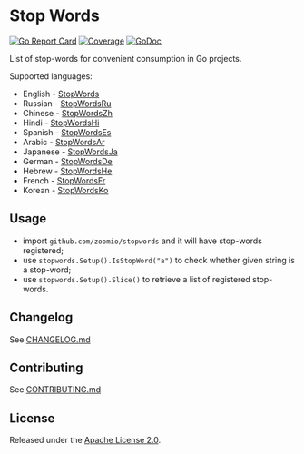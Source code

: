 # Stop Words

[![Go Report Card](https://goreportcard.com/badge/github.com/zoomio/stopwords)](https://goreportcard.com/report/github.com/zoomio/stopwords)
[![Coverage](https://codecov.io/gh/zoomio/stopwords/branch/master/graph/badge.svg)](https://codecov.io/gh/zoomio/stopwords)
[![GoDoc](https://godoc.org/github.com/zoomio/stopwords?status.svg)](https://godoc.org/github.com/zoomio/stopwords)

List of stop-words for convenient consumption in Go projects. 

Supported languages:

* English - [StopWords](https://raw.githubusercontent.com/zoomio/stopwords/master/stopwords.go)
* Russian - [StopWordsRu](https://raw.githubusercontent.com/zoomio/stopwords/master/stopwords_ru.go)
* Chinese - [StopWordsZh](https://raw.githubusercontent.com/zoomio/stopwords/master/stopwords_zh.go)
* Hindi - [StopWordsHi](https://raw.githubusercontent.com/zoomio/stopwords/master/stopwords_hi.go)
* Spanish - [StopWordsEs](https://raw.githubusercontent.com/zoomio/stopwords/master/stopwords_es.go)
* Arabic - [StopWordsAr](https://raw.githubusercontent.com/zoomio/stopwords/master/stopwords_ar.go)
* Japanese - [StopWordsJa](https://raw.githubusercontent.com/zoomio/stopwords/master/stopwords_ja.go)
* German - [StopWordsDe](https://raw.githubusercontent.com/zoomio/stopwords/master/stopwords_de.go)
* Hebrew - [StopWordsHe](https://raw.githubusercontent.com/zoomio/stopwords/master/stopwords_he.go)
* French - [StopWordsFr](https://raw.githubusercontent.com/zoomio/stopwords/master/stopwords_fr.go)
* Korean - [StopWordsKo](https://raw.githubusercontent.com/zoomio/stopwords/master/stopwords_ko.go)

## Usage

* import `github.com/zoomio/stopwords` and it will have stop-words registered;
* use `stopwords.Setup().IsStopWord("a")` to check whether given string is a stop-word;
* use `stopwords.Setup().Slice()` to retrieve a list of registered stop-words.

## Changelog

See [CHANGELOG.md](https://raw.githubusercontent.com/zoomio/stopwords/master/CHANGELOG.md)

## Contributing

See [CONTRIBUTING.md](https://raw.githubusercontent.com/zoomio/stopwords/master/CONTRIBUTING.md)

## License

Released under the [Apache License 2.0](https://raw.githubusercontent.com/zoomio/stopwords/master/LICENSE).
